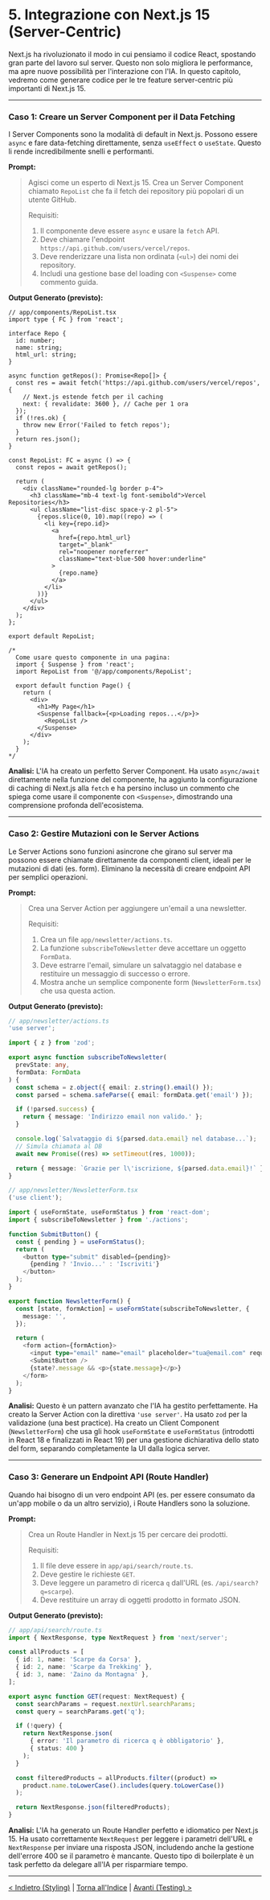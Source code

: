 # 5. Integrazione con Next.js 15 (Server-Centric)

Next.js ha rivoluzionato il modo in cui pensiamo il codice React, spostando gran parte del lavoro sul server. Questo non solo migliora le performance, ma apre nuove possibilità per l'interazione con l'IA. In questo capitolo, vedremo come generare codice per le tre feature server-centric più importanti di Next.js 15.

---

### Caso 1: Creare un Server Component per il Data Fetching

I Server Components sono la modalità di default in Next.js. Possono essere `async` e fare data-fetching direttamente, senza `useEffect` o `useState`. Questo li rende incredibilmente snelli e performanti.

**Prompt:**

> Agisci come un esperto di Next.js 15.
> Crea un Server Component chiamato `RepoList` che fa il fetch dei repository più popolari di un utente GitHub.
>
> Requisiti:
>
> 1.  Il componente deve essere `async` e usare la `fetch` API.
> 2.  Deve chiamare l'endpoint `https://api.github.com/users/vercel/repos`.
> 3.  Deve renderizzare una lista non ordinata (`<ul>`) dei nomi dei repository.
> 4.  Includi una gestione base del loading con `<Suspense>` come commento guida.

**Output Generato (previsto):**

```tsx
// app/components/RepoList.tsx
import type { FC } from 'react';

interface Repo {
  id: number;
  name: string;
  html_url: string;
}

async function getRepos(): Promise<Repo[]> {
  const res = await fetch('https://api.github.com/users/vercel/repos', {
    // Next.js estende fetch per il caching
    next: { revalidate: 3600 }, // Cache per 1 ora
  });
  if (!res.ok) {
    throw new Error('Failed to fetch repos');
  }
  return res.json();
}

const RepoList: FC = async () => {
  const repos = await getRepos();

  return (
    <div className="rounded-lg border p-4">
      <h3 className="mb-4 text-lg font-semibold">Vercel Repositories</h3>
      <ul className="list-disc space-y-2 pl-5">
        {repos.slice(0, 10).map((repo) => (
          <li key={repo.id}>
            <a
              href={repo.html_url}
              target="_blank"
              rel="noopener noreferrer"
              className="text-blue-500 hover:underline"
            >
              {repo.name}
            </a>
          </li>
        ))}
      </ul>
    </div>
  );
};

export default RepoList;

/*
  Come usare questo componente in una pagina:
  import { Suspense } from 'react';
  import RepoList from '@/app/components/RepoList';

  export default function Page() {
    return (
      <div>
        <h1>My Page</h1>
        <Suspense fallback={<p>Loading repos...</p>}>
          <RepoList />
        </Suspense>
      </div>
    );
  }
*/
```

**Analisi:**
L'IA ha creato un perfetto Server Component. Ha usato `async/await` direttamente nella funzione del componente, ha aggiunto la configurazione di caching di Next.js alla `fetch` e ha persino incluso un commento che spiega come usare il componente con `<Suspense>`, dimostrando una comprensione profonda dell'ecosistema.

---

### Caso 2: Gestire Mutazioni con le Server Actions

Le Server Actions sono funzioni asincrone che girano sul server ma possono essere chiamate direttamente da componenti client, ideali per le mutazioni di dati (es. form). Eliminano la necessità di creare endpoint API per semplici operazioni.

**Prompt:**

> Crea una Server Action per aggiungere un'email a una newsletter.
>
> Requisiti:
>
> 1.  Crea un file `app/newsletter/actions.ts`.
> 2.  La funzione `subscribeToNewsletter` deve accettare un oggetto `FormData`.
> 3.  Deve estrarre l'email, simulare un salvataggio nel database e restituire un messaggio di successo o errore.
> 4.  Mostra anche un semplice componente form (`NewsletterForm.tsx`) che usa questa action.

**Output Generato (previsto):**

```typescript
// app/newsletter/actions.ts
'use server';

import { z } from 'zod';

export async function subscribeToNewsletter(
  prevState: any,
  formData: FormData
) {
  const schema = z.object({ email: z.string().email() });
  const parsed = schema.safeParse({ email: formData.get('email') });

  if (!parsed.success) {
    return { message: 'Indirizzo email non valido.' };
  }

  console.log(`Salvataggio di ${parsed.data.email} nel database...`);
  // Simula chiamata al DB
  await new Promise((res) => setTimeout(res, 1000));

  return { message: `Grazie per l\'iscrizione, ${parsed.data.email}!` };
}

// app/newsletter/NewsletterForm.tsx
('use client');

import { useFormState, useFormStatus } from 'react-dom';
import { subscribeToNewsletter } from './actions';

function SubmitButton() {
  const { pending } = useFormStatus();
  return (
    <button type="submit" disabled={pending}>
      {pending ? 'Invio...' : 'Iscriviti'}
    </button>
  );
}

export function NewsletterForm() {
  const [state, formAction] = useFormState(subscribeToNewsletter, {
    message: '',
  });

  return (
    <form action={formAction}>
      <input type="email" name="email" placeholder="tua@email.com" required />
      <SubmitButton />
      {state?.message && <p>{state.message}</p>}
    </form>
  );
}
```

**Analisi:**
Questo è un pattern avanzato che l'IA ha gestito perfettamente. Ha creato la Server Action con la direttiva `'use server'`. Ha usato `zod` per la validazione (una best practice). Ha creato un Client Component (`NewsletterForm`) che usa gli hook `useFormState` e `useFormStatus` (introdotti in React 18 e finalizzati in React 19) per una gestione dichiarativa dello stato del form, separando completamente la UI dalla logica server.

---

### Caso 3: Generare un Endpoint API (Route Handler)

Quando hai bisogno di un vero endpoint API (es. per essere consumato da un'app mobile o da un altro servizio), i Route Handlers sono la soluzione.

**Prompt:**

> Crea un Route Handler in Next.js 15 per cercare dei prodotti.
>
> Requisiti:
>
> 1.  Il file deve essere in `app/api/search/route.ts`.
> 2.  Deve gestire le richieste `GET`.
> 3.  Deve leggere un parametro di ricerca `q` dall'URL (es. `/api/search?q=scarpe`).
> 4.  Deve restituire un array di oggetti prodotto in formato JSON.

**Output Generato (previsto):**

```typescript
// app/api/search/route.ts
import { NextResponse, type NextRequest } from 'next/server';

const allProducts = [
  { id: 1, name: 'Scarpe da Corsa' },
  { id: 2, name: 'Scarpe da Trekking' },
  { id: 3, name: 'Zaino da Montagna' },
];

export async function GET(request: NextRequest) {
  const searchParams = request.nextUrl.searchParams;
  const query = searchParams.get('q');

  if (!query) {
    return NextResponse.json(
      { error: 'Il parametro di ricerca q è obbligatorio' },
      { status: 400 }
    );
  }

  const filteredProducts = allProducts.filter((product) =>
    product.name.toLowerCase().includes(query.toLowerCase())
  );

  return NextResponse.json(filteredProducts);
}
```

**Analisi:**
L'IA ha generato un Route Handler perfetto e idiomatico per Next.js 15. Ha usato correttamente `NextRequest` per leggere i parametri dell'URL e `NextResponse` per inviare una risposta JSON, includendo anche la gestione dell'errore 400 se il parametro è mancante. Questo tipo di boilerplate è un task perfetto da delegare all'IA per risparmiare tempo.

---

[< Indietro (Styling)](./04-styling-e-animazioni.md) | [Torna all'Indice](./index.md) | [Avanti (Testing) >](./06-testing-e-debugging.md)
